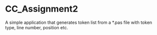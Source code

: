 # CC_Assignment2
A simple application that generates token list from a *.pas file with token type, line number, position etc.
